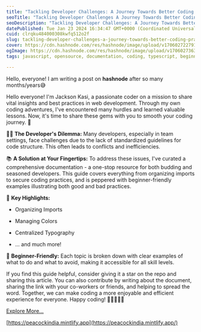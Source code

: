 ```yaml
---
title: "Tackling Developer Challenges: A Journey Towards Better Coding Practices"
seoTitle: "Tackling Developer Challenges A Journey Towards Better Coding Practics"
seoDescription: "Tackling Developer Challenges: A Journey Towards Better Coding Practices"
datePublished: Tue Jan 23 2024 16:34:47 GMT+0000 (Coordinated Universal Time)
cuid: clrqku484000308kwfq512o2f
slug: tackling-developer-challenges-a-journey-towards-better-coding-practices
cover: https://cdn.hashnode.com/res/hashnode/image/upload/v1706027227915/a8cbc560-3891-4cea-bc98-6bace93a559c.jpeg
ogImage: https://cdn.hashnode.com/res/hashnode/image/upload/v1706027363407/625c17e4-f22c-4d2e-9577-ed2c328c1c9e.jpeg
tags: javascript, opensource, documentation, coding, typescript, beginners

---
```


Hello, everyone! I am writing a post on **hashnode** after so many months/years😅

  
Hello everyone! I'm Jackson Kasi, a passionate coder on a mission to share vital insights and best practices in web development. Through my own coding adventures, I've encountered many hurdles and learned valuable lessons. Now, it's time to share these gems with you to smooth your coding journey. 🚀

👨‍💻 **The Developer's Dilemma:** Many developers, especially in team settings, face challenges due to the lack of standardized guidelines for code structure. This often leads to conflicts and inefficiencies.

📚 **A Solution at Your Fingertips:** To address these issues, I've curated a comprehensive documentation - a one-stop resource for both budding and seasoned developers. This guide covers everything from organizing imports to secure coding practices, and is peppered with beginner-friendly examples illustrating both good and bad practices.

🔑 **Key Highlights:**

* Organizing Imports
    
* Managing Colors
    
* Centralized Typography
    
* ... and much more!
    

🌱 **Beginner-Friendly:** Each topic is broken down with clear examples of what to do and what to avoid, making it accessible for all skill levels.

If you find this guide helpful, consider giving it a star on the repo and sharing this article. You can also contribute by writing about the document, sharing the link with your co-workers or friends, and helping to spread the word. Together, we can make coding a more enjoyable and efficient experience for everyone. Happy coding! 🌟👩‍💻👨‍💻

[Explore More...](https://peacockindia.mintlify.app)  
  
[https://peacockindia.mintlify.app](https://peacockindia.mintlify.app/)